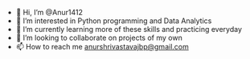 - 👋 Hi, I’m @Anur1412
- 👀 I’m interested in Python programming and Data Analytics
- 🌱 I’m currently learning more of these skills and practicing everyday
- 💞️ I’m looking to collaborate on projects of my own
- 📫 How to reach me anurshrivastavajbp@gmail.com

<!---
Anur1412/Anur1412 is a ✨ special ✨ repository because its `README.md` (this file) appears on your GitHub profile.
You can click the Preview link to take a look at your changes.
--->
